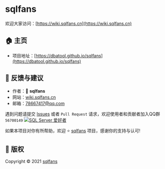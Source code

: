 # sqlfans
欢迎大家访问：[https://wiki.sqlfans.cn](https://wiki.sqlfans.cn)

## 🏠 主页
- 项目地址：[https://dbatool.github.io/sqlfans](https://dbatool.github.io/sqlfans)

## 🤝 反馈与建议
- 作者：👤 **sqlfans**
- 网站：[wiki.sqlfans.cn](https://wiki.sqlfans.cn)
- 邮箱：<78667417@qq.com>

遇到问题请提交 [Issues](https://github.com/dbatool/sqlfans/issues) 或者 `Pull Request` 请求，欢迎使用者和贡献者加入QQ群 `56700149`
<a target="_blank" href="https://qm.qq.com/cgi-bin/qm/qr?k=T7hbHhUgbkXIb7diXRpYMYBZO-85JKwx&jump_from=webapi"><img border="0" src="http://static.sqlfans.cn/image/qqgroup.png" alt="SQL Server 爱好者" title="SQL Server 爱好者"></a>

如果本项目对你有所帮助，欢迎 ⭐️ [sqlfans](https://github.com/dbatool/sqlfans) 项目，感谢你的支持与认可!

## 📝 版权
Copyright © 2021 [sqlfans](https://github.com/dbatool/sqlfans)
